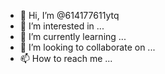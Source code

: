 - 👋 Hi, I’m @614177611ytq
- 👀 I’m interested in ...
- 🌱 I’m currently learning ...
- 💞️ I’m looking to collaborate on ...
- 📫 How to reach me ...

<!---
614177611ytq/614177611ytq is a ✨ special ✨ repository because its `README.md` (this file) appears on your GitHub profile.
You can click the Preview link to take a look at your changes.
--->
